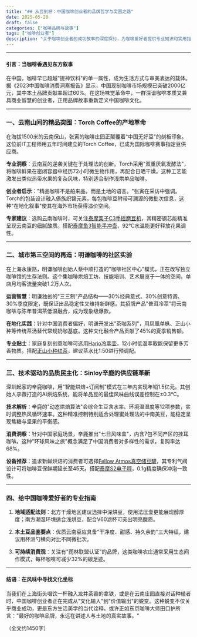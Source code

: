 ```yaml
---
title: "## 从豆到杯：中国咖啡创业者的品牌哲学与突围之路"
date: 2025-05-28
draft: false
categories: ["咖啡品牌与故事"]
tags: ["咖啡创业者"]
description: "关于咖啡创业者的成功故事的深度探讨，为咖啡爱好者提供专业知识和实用指南。"
---
```


---

#### 引言：当咖啡香遇见东方叙事
在中国，咖啡早已超越"提神饮料"的单一属性，成为生活方式与审美表达的载体。据《2023中国咖啡消费洞察报告》显示，中国现制咖啡市场规模已突破2000亿元，其中本土品牌贡献率超过60%。在这场味觉革命中，一群深谙咖啡本质又兼具商业智慧的创业者，正用品牌故事重新定义中国咖啡文化。

---

### 一、云南山间的精品突围：Torch Coffee的产地革命

在海拔1500米的云南保山，张寅的咖啡庄园正颠覆着"中国无好豆"的刻板印象。这位前IT工程师用五年时间建立的Torch Coffee，已成为国际咖啡赛事指定豆供应商。

**专业洞察**：云南豆的逆袭关键在于处理法的创新。Torch采用"双重厌氧发酵法"，将咖啡鲜果在密闭容器中经历72小时微生物作用，再配合日晒干燥。这种工艺能激发出类似热带水果的复杂风味，特别适合制作浅烘单品咖啡。

**创业者启示**："精品咖啡不是舶来品，而是土地的语言。"张寅在采访中强调。Torch的包装设计融入傣族织锦元素，每包咖啡豆附带可溯源的微批次信息，这种"在地化叙事"使其在海外市场获得溢价空间。

**专家建议**：选购云南咖啡时，可关注[泰摩栗子C3手摇磨豆机](https://www.amazon.com/s?k=%E6%B3%B0%E6%91%A9%E6%A0%97%E5%AD%90C3%E6%89%8B%E6%91%87%E7%A3%A8%E8%B1%86%E6%9C%BA&tag=coffeeprism-20)，其精密钢芯能精准呈现云南豆的细腻酸质。搭配[泰摩鱼3智能手冲壶](https://www.amazon.com/s?k=%E6%B3%B0%E6%91%A9%E9%B1%BC3%E6%99%BA%E8%83%BD%E6%89%8B%E5%86%B2%E5%A3%B6&tag=coffeeprism-20)，92℃水温能更好释放花果调性。

---

### 二、城市第三空间的再造：明谦咖啡的社区实验

在上海永康路，明谦咖啡创始人蔡中顺打造的"咖啡社区中心"模式，正在改写独立咖啡馆的生存法则。这个集咖啡烘焙工坊、技能培训、艺术展览于一体的空间，单店月均客流量突破1.2万人次。

**运营智慧**：明谦独创的"三三制"产品结构——30%经典意式、30%创意特调、30%季度限定，既保证出品稳定性又维持新鲜感。其招牌产品"普洱冷萃"将云南咖啡与陈年普洱茶低温融合，成为现象级爆款。

**在地化实践**：针对中国消费者偏好，明谦开发出"茶咖系列"，用凤凰单枞、正山小种等传统茶汤替代常规奶咖基底。这种文化融合产品贡献了45%的夏季销售额。

**专业贴士**：家庭复刻创意咖啡可选用[Hario冷萃壶](https://www.amazon.com/s?k=Hario%E5%86%B7%E8%90%83%E5%A3%B6&tag=coffeeprism-20)，12小时低温萃取能保留更多芳香物质。搭配[正山小种红茶](https://www.amazon.com/s?k=%E6%AD%A3%E5%B1%B1%E5%B0%8F%E7%A7%8D%E7%BA%A2%E8%8C%B6&tag=coffeeprism-20)，建议茶水比1:50进行预调配。

---

### 三、技术驱动的品质民主化：Sinloy辛鹿的供应链革新

深圳起家的辛鹿咖啡，用"智能烘焙+订阅制"模式在三年内实现年销1.5亿元。其创始人李薇打造的AI烘焙系统，能将单品豆的最佳风味曲线误差控制在±0.3℃。

**技术解析**：辛鹿的"动态烘焙算法"会综合生豆含水率、环境温湿度等12项参数，实时调整热风循环速率。这种精准控制特别适合处理蜜处理法的中南美豆，能稳定呈现焦糖与坚果的平衡感。

**消费洞察**：针对中国家庭场景，辛鹿推出"七日风味盒"，内含7包不同产区的挂耳咖啡。这种"环球风味之旅"概念满足了中国消费者对多样性的需求，复购率达68%。

**设备推荐**：追求新鲜烘焙的消费者可选择[Fellow Atmos真空储豆罐](https://www.amazon.com/s?k=Fellow%20Atmos%E7%9C%9F%E7%A9%BA%E5%82%A8%E8%B1%86%E7%BD%90&tag=coffeeprism-20)，其专利气阀设计可将咖啡豆保鲜期延长至45天。搭配[泰摩S2电子秤](https://www.amazon.com/s?k=%E6%B3%B0%E6%91%A9S2%E7%94%B5%E5%AD%90%E7%A7%A4&tag=coffeeprism-20)，0.1g精度确保冲泡一致性。

---

### 四、给中国咖啡爱好者的专业指南

1. **地域适配法则**：北方干燥地区建议选择中深烘豆，使用法压壶更能展现醇厚度；南方潮湿环境适合浅烘豆，配合V60滤杯可突出明亮酸质。

2. **本土豆品鉴要点**：优质云南豆应具备"干净度、甜感、持久余韵"三大特征，建议用杯测勺横向对比不同微批次。

3. **可持续消费观**：关注有"雨林联盟认证"的品牌，这类咖啡农庄通常采用生态间作模式，每杯咖啡可减少32%的碳足迹。

---

#### 结语：在风味中寻找文化坐标
当我们在上海街头啜饮一杯融入龙井茶香的拿铁，或是在云南庄园直接对话种植者时，中国咖啡创业者正在完成从"文化输入"到"价值输出"的蜕变。这种蜕变不仅关乎商业成功，更是东方生活美学的当代诠释。或许正如东京咖啡大师田口护所言："最好的咖啡品牌，永远在讲述人与土地的真实故事。"

（全文约1450字）